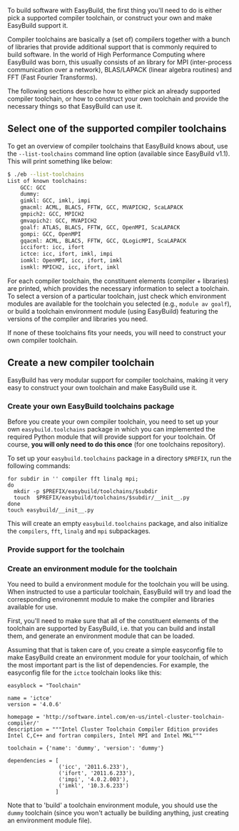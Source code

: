 To build software with EasyBuild, the first thing you'll need to do is either pick a supported compiler toolchain, or construct your own and make EasyBuild support it.

Compiler toolchains are basically a (set of) compilers together with a bunch of libraries that provide additional support that is commonly required to build software.
In the world of High Performance Computing where EasyBuild was born, this usually consists of an library for MPI (inter-process communication over a network), BLAS/LAPACK (linear algebra routines) and FFT (Fast Fourier Transforms).

The following sections describe how to either pick an already supported compiler toolchain, or how to construct your own toolchain and provide the necessary things so that EasyBuild can use it.

## Select one of the supported compiler toolchains

To get an overview of compiler toolchains that EasyBuild knows about, use the `--list-toolchains` command line option (available since EasyBuild v1.1). This will print something like below:

```bash
$ ./eb --list-toolchains
List of known toolchains:
	GCC: GCC
	dummy: 
	gimkl: GCC, imkl, impi
	gmacml: ACML, BLACS, FFTW, GCC, MVAPICH2, ScaLAPACK
	gmpich2: GCC, MPICH2
	gmvapich2: GCC, MVAPICH2
	goalf: ATLAS, BLACS, FFTW, GCC, OpenMPI, ScaLAPACK
	gompi: GCC, OpenMPI
	gqacml: ACML, BLACS, FFTW, GCC, QLogicMPI, ScaLAPACK
	iccifort: icc, ifort
	ictce: icc, ifort, imkl, impi
	iomkl: OpenMPI, icc, ifort, imkl
	ismkl: MPICH2, icc, ifort, imkl
```

For each compiler toolchain, the constituent elements (compiler + libraries) are printed, which provides the necessary information to select a toolchain. To select a version of a particular toolchain, just check which environment modules are available for the toolchain you selected (e.g., `module av goalf`), or build a toolchain environment module (using EasyBuild) featuring the versions of the compiler and libraries you need.

If none of these toolchains fits your needs, you will need to construct your own compiler toolchain.

## Create a new compiler toolchain

EasyBuild has very modular support for compiler toolchains, making it very easy to construct your own toolchain and make EasyBuild use it.

### Create your own EasyBuild toolchains package

Before you create your own compiler toolchain, you need to set up your own `easybuild.toolchains` package in which you can implemented the required Python module that will provide support for your toolchain. Of course, **you will only need to do this once** (for one toolchains repository).

To set up your `easybuild.toolchains` package in a directory `$PREFIX`, run the following commands:

```shell
for subdir in '' compiler fft linalg mpi;
do
  mkdir -p $PREFIX/easybuild/toolchains/$subdir
  touch  $PREFIX/easybuild/toolchains/$subdir/__init__.py
done
touch easybuild/__init__.py
```

This will create an empty `easybuild.toolchains` package, and also initialize the `compilers`, `fft`, `linalg` and `mpi` subpackages. 

### Provide support for the toolchain

### Create an environment module for the toolchain

You need to build a environment module for the toolchain you will be using. When instructed to use a particular toolchain, EasyBuild will try and load the corresponding environemnt module to make the compiler and libraries available for use.

First, you'll need to make sure that all of the constituent elements of the toolchain are supported by EasyBuild, i.e. that you can build and install them, and generate an environment module that can be loaded. 

Assuming that that is taken care of, you create a simple easyconfig file to make EasyBuild create an environment module for your toolchain, of which the most important part is the list of dependencies. For example, the easyconfig file for the `ictce` toolchain looks like this:

```
easyblock = "Toolchain"

name = 'ictce'
version = '4.0.6'

homepage = 'http://software.intel.com/en-us/intel-cluster-toolchain-compiler/'
description = """Intel Cluster Toolchain Compiler Edition provides Intel C,C++ and fortran compilers, Intel MPI and Intel MKL"""

toolchain = {'name': 'dummy', 'version': 'dummy'}

dependencies = [ 
                ('icc', '2011.6.233'),
                ('ifort', '2011.6.233'),
                ('impi', '4.0.2.003'),
                ('imkl', '10.3.6.233')
               ]
```

Note that to 'build' a toolchain environment module, you should use the `dummy` toolchain (since you won't actually be building anything, just creating an environment module file).